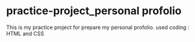 # practice-project_personal profolio

This is my practice project for prepare my personal profolio. 
used coding : HTML and CSS 
